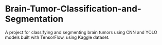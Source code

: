 # Brain-Tumor-Classification-and-Segmentation
A project for classifying and segmenting brain tumors using CNN and YOLO models built with TensorFlow, using Kaggle dataset.
